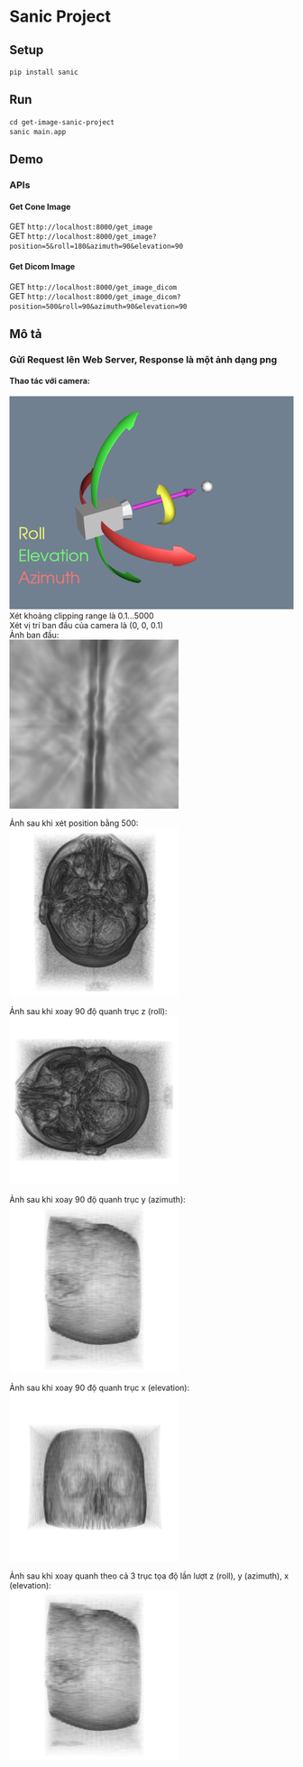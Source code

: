 # Sanic Project

## Setup

`pip install sanic`

## Run

`cd get-image-sanic-project` <br/>
`sanic main.app`

## Demo

### APIs

#### Get Cone Image

GET `http://localhost:8000/get_image` <br/>
GET `http://localhost:8000/get_image?position=5&roll=180&azimuth=90&elevation=90`

#### Get Dicom Image

GET `http://localhost:8000/get_image_dicom` <br/>
GET `http://localhost:8000/get_image_dicom?position=500&roll=90&azimuth=90&elevation=90`

## Mô tả

### Gửi Request lên Web Server, Response là một ảnh dạng png

#### Thao tác với camera: <br/>

![picture](./output/camera.png)
Xét khoảng clipping range là 0.1...5000 <br/>
Xét vị trí ban đầu của camera là (0, 0, 0.1) <br/>
Ảnh ban đầu: <br/>
![picture](./output/original_image.png) <br/>

Ảnh sau khi xét position bằng 500: <br/>
![picture](./output/setposition.png) <br/>

Ảnh sau khi xoay 90 độ quanh trục z (roll): <br/>
![picture](./output/roll90.png) <br/>

Ảnh sau khi xoay 90 độ quanh trục y (azimuth): <br/>
![picture](./output/azimuth90.png) <br/>

Ảnh sau khi xoay 90 độ quanh trục x (elevation): <br/>
![picture](./output/ele90.png) <br/>

Ảnh sau khi xoay quanh theo cả 3 trục tọa độ lần lượt z (roll), y (azimuth), x (elevation): <br/>
![picture](./output/final_image.png) <br/>
